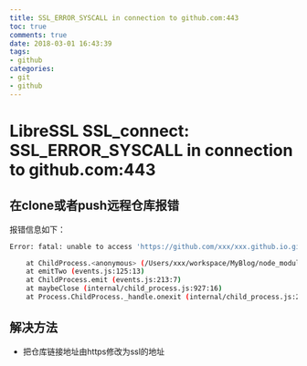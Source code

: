 ```yaml
---
title: SSL_ERROR_SYSCALL in connection to github.com:443
toc: true
comments: true
date: 2018-03-01 16:43:39
tags:
- github
categories:
- git
- github
---
```


# LibreSSL SSL_connect: SSL_ERROR_SYSCALL in connection to github.com:443
## 在clone或者push远程仓库报错
报错信息如下：
```bash
Error: fatal: unable to access 'https://github.com/xxx/xxx.github.io.git/': LibreSSL SSL_connect: SSL_ERROR_SYSCALL in connection to github.com:443

    at ChildProcess.<anonymous> (/Users/xxx/workspace/MyBlog/node_modules/hexo-util/lib/spawn.js:37:17)
    at emitTwo (events.js:125:13)
    at ChildProcess.emit (events.js:213:7)
    at maybeClose (internal/child_process.js:927:16)
    at Process.ChildProcess._handle.onexit (internal/child_process.js:211:5)

```
## 解决方法
* 把仓库链接地址由https修改为ssl的地址
